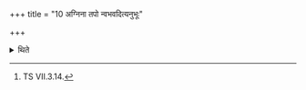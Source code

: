 +++
title = "10 अग्निना तपो न्वभवदित्यनुभूः"

+++

<details><summary>थिते</summary>

10. (then the offerings called) Anubhū-(Originations) with agninā taponvabhavat...;[^12]  

[^12]: TS VII.3.14.  
</details>
